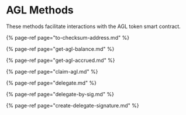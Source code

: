 # AGL Methods

These methods facilitate interactions with the AGL token smart contract.

{% page-ref page="to-checksum-address.md" %}

{% page-ref page="get-agl-balance.md" %}

{% page-ref page="get-agl-accrued.md" %}

{% page-ref page="claim-agl.md" %}

{% page-ref page="delegate.md" %}

{% page-ref page="delegate-by-sig.md" %}

{% page-ref page="create-delegate-signature.md" %}

